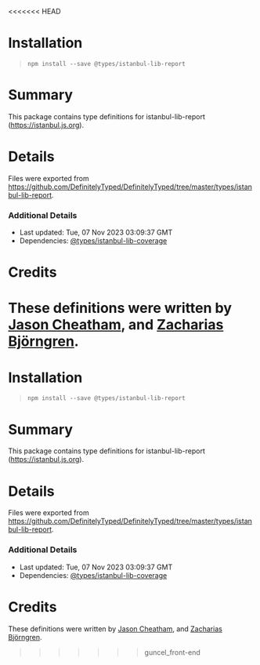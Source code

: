 <<<<<<< HEAD
# Installation
> `npm install --save @types/istanbul-lib-report`

# Summary
This package contains type definitions for istanbul-lib-report (https://istanbul.js.org).

# Details
Files were exported from https://github.com/DefinitelyTyped/DefinitelyTyped/tree/master/types/istanbul-lib-report.

### Additional Details
 * Last updated: Tue, 07 Nov 2023 03:09:37 GMT
 * Dependencies: [@types/istanbul-lib-coverage](https://npmjs.com/package/@types/istanbul-lib-coverage)

# Credits
These definitions were written by [Jason Cheatham](https://github.com/jason0x43), and [Zacharias Björngren](https://github.com/zache).
=======
# Installation
> `npm install --save @types/istanbul-lib-report`

# Summary
This package contains type definitions for istanbul-lib-report (https://istanbul.js.org).

# Details
Files were exported from https://github.com/DefinitelyTyped/DefinitelyTyped/tree/master/types/istanbul-lib-report.

### Additional Details
 * Last updated: Tue, 07 Nov 2023 03:09:37 GMT
 * Dependencies: [@types/istanbul-lib-coverage](https://npmjs.com/package/@types/istanbul-lib-coverage)

# Credits
These definitions were written by [Jason Cheatham](https://github.com/jason0x43), and [Zacharias Björngren](https://github.com/zache).
>>>>>>> guncel_front-end
